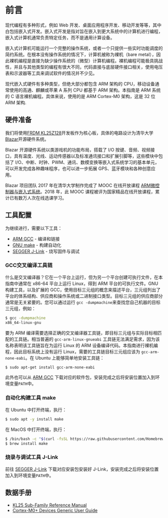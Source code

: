 # 前言
现代编程有多种形式，例如 Web 开发、桌面应用程序开发、移动开发等等，其中白包括嵌入式开发。嵌入式开发是指对旨在嵌入到更大系统中的计算机进行编程，嵌入式计算机通常负责特定任务，而不是通用计算设备。

嵌入式计算机可能运行一个完整的操作系统，或者一个只提供一些实时功能调度的简约系统。在根本没有操作系统的情况下，计算机被称为裸机（bare metal），因此裸机编程是直接为缺少操作系统的（微型）计算机编程。裸机编程可能极具挑战性，并且与其他类型的编程有很大不同，代码直接与底层硬件接口相关，使用电压表和示波器等工具来调试软件的情况并不少见。

现代嵌入式硬件有多种类型，但绝大部分都包含 ARM 架构的 CPU，移动设备通常使用的高通、麒麟或苹果 A 系列 CPU 都基于 ARM 架构。本指南是 ARM 系统的 C 语言裸机编程。具体来说，使用的是 ARM Cortex-M0 架构，这是 32 位 ARM 架构.

## 硬件准备
我们将使用[FRDM KL25Z128](https://www.nxp.com/design/development-boards/freedom-development-boards/mcu-boards/freedom-development-platform-for-kinetis-kl14-kl15-kl24-kl25-mcus:FRDM-KL25Z)开发板作为核心板，具体的电路设计为清华大学[Blazar](https://www.blazar.cn)开源硬件系统。

Blazar 开源硬件系统以类游戏机的功能布局，搭载了 I/O 按键、音频、视频接口，具有温度、光线、运动传感器以及标准通讯接口和扩展引脚等，这些模块中包括了 I/O、中断、时钟、PWM、通讯、数模变换等嵌入式系统学习的基本单元，可以开发完成各种趣味程序，也可以进一步拓展 GPS、蓝牙模块和各种创意应用。

Blazar 项目团队 2017 年在清华大学制作完成了 MOOC 在线开放课程 [ARM微控制器与嵌入式系统](https://www.xuetangx.com/course/THU08091000246/14768615?channel=i.area.manual_search)。2018 年，此 MOOC 课程被评为国家精品在线开放课程，累计已有数万人次在线选课学习。

## 工具配置

为继续进行，需要以下工具：

- [ARM GCC](https://developer.arm.com/downloads/-/gnu-rm) - 编译和链接
- [GNU make](http://www.gnu.org/software/make/) - 构建自动化
- [SEGGER J-Link](https://www.segger.com/downloads/jlink/) - 烧写固件与调试

### GCC交叉编译工具链
什么是交叉编译器？它在一个平台上运行，但为另一个平台创建可执行文件，在本指南中通常在 x86-64 平台上运行 Linux，得到 ARM 平台的可执行文件。GNU 构建工具，以及扩展的 GCC，使用目标三元组的概念来描述平台，三元组列出了平台的体系结构、供应商和操作系统或二进制接口类型。目标三元组的供应商部分通常是无关紧要的。您可以通过运行 `gcc -dumpmachine`来查找您自己机器的目标三元组，例如：
```bash
$ gcc -dumpmachine
x86_64-linux-gnu
```

要为 ARM 编译需要选择正确的交叉编译器工具链，即目标三元组与实际目标相匹配的工具链。相当普遍的 `gcc-arm-linux-gnueabi` 工具链无法满足需求，因为该名称表明该工具链旨在为运行 Linux 的 ARM 设备编译代码。本指南进行裸机编程，因此目标系统上没有运行 Linux，需要的工具链目标三元组应该为 `gcc-arm-none-eabi`。在 Ubuntu 上能够简单地安装工具链：
```bash
$ sudo apt-get install gcc-arm-none-eabi
```

此外也可以从 [ARM GCC](https://developer.arm.com/downloads/-/gnu-rm) 下载对应的软件包，安装完成之后将安装位置加入到环境变量`PATH`中。

### 自动化构建工具 make
在 Ubuntu 中打开终端，执行：
```bash
$ sudo apt -y install make
```

在 MacOS 中打开终端，执行：
```bash
$ /bin/bash -c "$(curl -fsSL https://raw.githubusercontent.com/Homebrew/install/HEAD/install.sh)"
$ brew install make
```

### 烧录与调试工具 J-Link
前往 [SEGGER J-Link](https://www.segger.com/downloads/jlink/) 下载对应安装包安装好 J-Link，安装完成之后将安装位置加入到环境变量`PATH`中。

## 数据手册

- [KL25 Sub-Family Reference Manual](https://gab.wallawalla.edu/~larry.aamodt/cptr480/nxp/KL25P80M48SF0RM.pdf)
- [Cortex-M0+ Devices Generic User Guide](https://developer.arm.com/documentation/dui0662/b/)
